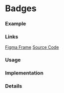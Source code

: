 # Badges

### Example

### Links
[Figma Frame]()
[Source Code]()

### Usage

### Implementation

### Details